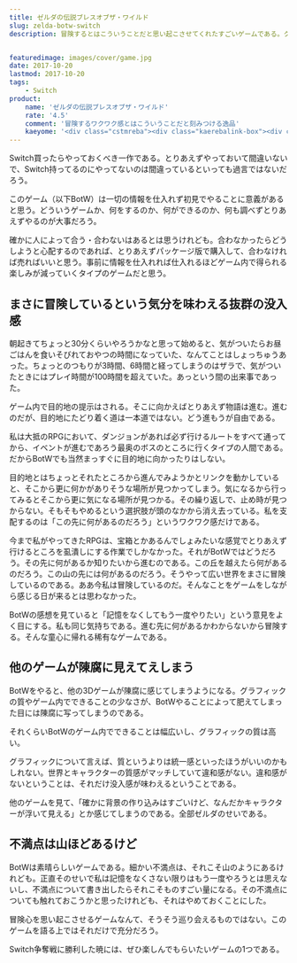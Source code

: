 ```yaml
---
title: ゼルダの伝説ブレスオブザ・ワイルド
slug: zelda-botw-switch
description: 冒険するとはこういうことだと思い起こさせてくれたすごいゲームである。クオリティの高さは他の追随を許さない。ぜひ事前情報を一切仕入れることなく、まっさらな頭で楽しんでほしい、そんなゲームである。


featuredimage: images/cover/game.jpg
date: 2017-10-20
lastmod: 2017-10-20
tags: 
    - Switch
product:
    name: 'ゼルダの伝説ブレスオブザ・ワイルド'
    rate: '4.5'
    comment: '冒険するワクワク感とはこういうことだと刻みつける逸品'
    kaeyome: '<div class="cstmreba"><div class="kaerebalink-box"><div class="kaerebalink-image"><a href="http://www.amazon.co.jp/exec/obidos/ASIN/B01N12HJHQ/illusionspace-22/" target="_blank" ><img src="https://images-fe.ssl-images-amazon.com/images/I/51bO6Z4ihSL._SL160_.jpg" style="border: none;" /></a></div><div class="kaerebalink-info"><div class="kaerebalink-name"><a href="http://www.amazon.co.jp/exec/obidos/ASIN/B01N12HJHQ/illusionspace-22/" target="_blank" >ゼルダの伝説 ブレス オブ ザ ワイルド</a><div class="kaerebalink-powered-date">posted with <a href="http://kaereba.com" rel="nofollow" target="_blank">カエレバ</a></div></div><div class="kaerebalink-detail"> 任天堂 2017-03-03    </div><div class="kaerebalink-link1"><div class="shoplinkamazon"><a href="http://www.amazon.co.jp/gp/search?keywords=%E3%82%BC%E3%83%AB%E3%83%80%E3%81%AE%E4%BC%9D%E8%AA%AC%20%E3%83%96%E3%83%AC%E3%82%B9%20%E3%82%AA%E3%83%96%20%E3%82%B6%20%E3%83%AF%E3%82%A4%E3%83%AB%E3%83%89&__mk_ja_JP=%E3%82%AB%E3%82%BF%E3%82%AB%E3%83%8A&tag=illusionspace-22" target="_blank" >Amazon</a></div><div class="shoplinkrakuten"><a href="https://hb.afl.rakuten.co.jp/hgc/0e95387f.f2aef20d.0e953880.25e412bd/?pc=http%3A%2F%2Fsearch.rakuten.co.jp%2Fsearch%2Fmall%2F%25E3%2582%25BC%25E3%2583%25AB%25E3%2583%2580%25E3%2581%25AE%25E4%25BC%259D%25E8%25AA%25AC%2520%25E3%2583%2596%25E3%2583%25AC%25E3%2582%25B9%2520%25E3%2582%25AA%25E3%2583%2596%2520%25E3%2582%25B6%2520%25E3%2583%25AF%25E3%2582%25A4%25E3%2583%25AB%25E3%2583%2589%2F-%2Ff.1-p.1-s.1-sf.0-st.A-v.2%3Fx%3D0%26scid%3Daf_ich_link_urltxt%26m%3Dhttp%3A%2F%2Fm.rakuten.co.jp%2F" target="_blank" >楽天市場</a></div></div></div><div class="booklink-footer"></div></div></div>'
---
```


Switch買ったらやっておくべき一作である。とりあえずやっておいて間違いないで、Switch持ってるのにやってないのは間違っているといっても過言ではないだろう。

このゲーム（以下BotW）は一切の情報を仕入れず初見でやることに意義があると思う。どういうゲームか、何をするのか、何ができるのか、何も調べずとりあえずやるのが大事だろう。

確かに人によって合う・合わないはあるとは思うけれども。合わなかったらどうしようと心配するのであれば、とりあえずパッケージ版で購入して、合わなければ売ればいいと思う。事前に情報を仕入れれば仕入れるほどゲーム内で得られる楽しみが減っていくタイプのゲームだと思う。


## まさに冒険しているという気分を味わえる抜群の没入感


朝起きてちょっと30分くらいやろうかなと思って始めると、気がついたらお昼ごはんを食いそびれておやつの時間になっていた、なんてことはしょっちゅうあった。ちょっとのつもりが3時間、6時間と経ってしまうのはザラで、気がついたときにはプレイ時間が100時間を超えていた。あっという間の出来事であった。

ゲーム内で目的地の提示はされる。そこに向かえばとりあえず物語は進む。進むのだが、目的地にたどり着く道は一本道ではない。どう進もうが自由である。

私は大抵のRPGにおいて、ダンジョンがあれば必ず行けるルートをすべて通ってから、イベントが進むであろう最奥のボスのところに行くタイプの人間である。だからBotWでも当然まっすぐに目的地に向かったりはしない。

目的地とはちょっとそれたところから進んでみようかとリンクを動かしていると、そこから更に何かがありそうな場所が見つかってしまう。気になるから行ってみるとそこから更に気になる場所が見つかる。その繰り返しで、止め時が見つからない。そもそもやめるという選択肢が頭のなかから消え去っている。私を支配するのは「この先に何があるのだろう」というワクワク感だけである。

今まで私がやってきたRPGは、宝箱とかあるんでしょみたいな感覚でとりあえず行けるところを虱潰しにする作業でしかなかった。それがBotWではどうだろう。その先に何があるか知りたいから進むのである。この丘を越えたら何があるのだろう。この山の先には何があるのだろう。そうやって広い世界をまさに冒険しているのである。ああ今私は冒険しているのだ。そんなことをゲームをしながら感じる日が来るとは思わなかった。

BotWの感想を見ていると「記憶をなくしてもう一度やりたい」という意見をよく目にする。私も同じ気持ちである。進む先に何があるかわからないから冒険する。そんな童心に帰れる稀有なゲームである。


## 他のゲームが陳腐に見えてえしまう


BotWをやると、他の3Dゲームが陳腐に感じてしまうようになる。グラフィックの質やゲーム内でできることの少なさが、BotWやることによって肥えてしまった目には陳腐に写ってしまうのである。

それくらいBotWのゲーム内でできることは幅広いし、グラフィックの質は高い。

グラフィックについて言えば、質というよりは統一感といったほうがいいのかもしれない。世界とキャラクターの質感がマッチしていて違和感がない。違和感がないということは、それだけ没入感が味わえるということである。

他のゲームを見て、「確かに背景の作り込みはすごいけど、なんだかキャラクターが浮いて見える」とか感じてしまうのである。全部ゼルダのせいである。


## 不満点は山ほどあるけど


BotWは素晴らしいゲームである。細かい不満点は、それこそ山のようにあるけれども。正直そのせいで私は記憶をなくさない限りはもう一度やろうとは思えないし、不満点について書き出したらそれこそものすごい量になる。その不満点についても触れておこうかと思ったけれども、それはやめておくことにした。

冒険心を思い起こさせるゲームなんて、そうそう巡り会えるものではない。このゲームを語る上ではそれだけで充分だろう。

Switch争奪戦に勝利した暁には、ぜひ楽しんでもらいたいゲームの1つである。


  